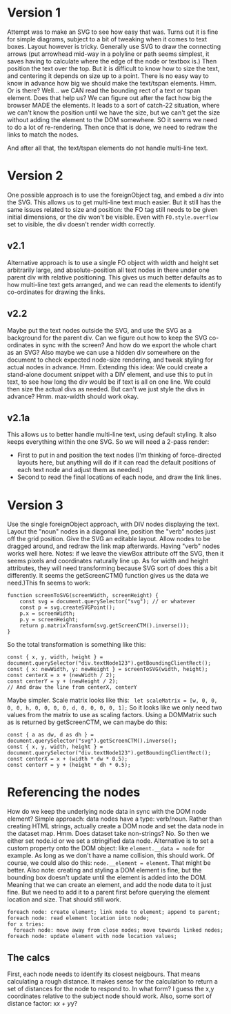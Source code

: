 # Version 1
Attempt was to make an SVG to see how easy that was.
Turns out it is fine for simple diagrams, subject to a bit of tweaking when it comes to text boxes.
Layout however is tricky.
Generally use SVG to draw the connecting arrows (put arrowhead mid-way in a polyline or path seems simplest, it saves having to calculate where the edge of the node or textbox is.)
Then position the text over the top. But it is difficult to know how to size the text, and centering it depends on size up to a point.
There is no easy way to know in advance how big we should make the text/tspan elements. Hmm. Or is there?
Well... we CAN read the bounding rect of a text or tspan element. Does that help us?
We can figure out after the fact how big the browser MADE the elements.
It leads to a sort of catch-22 situation, where we can't know the position until we have the size, but we can't get the size without adding the element to the DOM somewhere. SO it seems we need to do a lot of re-rendering.
Then once that is done, we need to redraw the links to match the nodes.

And after all that, the text/tspan elements do not handle multi-line text.

# Version 2
One possible approach is to use the foreignObject tag, and embed a div into the SVG. This allows us to get multi-line text much easier.
But it still has the same issues related to size and position: the FO tag still needs to be given initial dimensions, or the div won't be visible. Even with `FO.style.overflow` set to visible, the div doesn't render width correctly.
## v2.1
Alternative approach is to use a single FO object with width and height set arbitrarily large, and absolute-position all text nodes in there under one parent div with relative positioning. This gives us much better defaults as to how multi-line text gets arranged, and we can read the elements to identify co-ordinates for drawing the links.
## v2.2
Maybe put the text nodes outside the SVG, and use the SVG as a background for the parent div. Can we figure out how to keep the SVG co-ordinates in sync with the screen? And how do we export the whole chart as an SVG?
Also maybe we can use a hidden div somewhere on the document to check expected node-size rendering, and tweak styling for actual nodes in advance. Hmm. Extending this idea:
We could create a stand-alone document snippet with a DIV element, and use this to put in text, to see how long the div would be if text is all on one line. We could then size the actual divs as needed. But can't we just style the divs in advance? Hmm. max-width should work okay.

## v2.1a
This allows us to better handle multi-line text, using default styling. It also keeps everything within the one SVG.
So we will need a 2-pass render:
* First to put in and position the text nodes (I'm thinking of force-directed layouts here, but anything will do if it can read the default positions of each text node and adjust them as needed.)
* Second to read the final locations of each node, and draw the link lines.

# Version 3
Use the single foreignObject approach, with DIV nodes displaying the text.
Layout the "noun" nodes in a diagonal line, position the "verb" nodes just off the grid position.
Give the SVG an editable layout. Allow nodes to be dragged around, and redraw the link map afterwards. Having "verb" nodes works well here.
Notes: if we leave the viewBox attribute off the SVG, then it seems pixels and coordinates naturally line up.
As for width and height attributes, they will need transforming because SVG sort of does this a bit differently. It seems the getScreenCTM() function gives us the data we need.)This fn seems to work:
```
function screenToSVG(screenWidth, screenHeight) {
    const svg = document.querySelector("svg"); // or whatever
    const p = svg.createSVGPoint();
    p.x = screenWidth;
    p.y = screenHeight;
    return p.matrixTransform(svg.getScreenCTM().inverse());
}
```
So the total transformation is something like this:
```
const { x, y, width, height } = document.querySelector("div.textNode123").getBoundingClientRect();
const { x: newWidth, y: newHeight } = screenToSVG(width, height);
const centerX = x + (newWidth / 2); 
const centerY = y + (newHeight / 2);
// And draw the line from centerX, centerY 
```
Maybe simpler. Scale matrix looks like this:
` let scaleMatrix = [w, 0, 0, 0, 0, h, 0, 0, 0, 0, d, 0, 0, 0, 0, 1];`
So it looks like we only need two values from the matrix to use as scaling factors.
Using a DOMMatrix such as is returned by getScreenCTM, we can maybe do this:
```
const { a as dw, d as dh } = document.querySelector("svg").getScreenCTM().inverse();
const { x, y, width, height } = document.querySelector("div.textNode123").getBoundingClientRect();
const centerX = x + (width * dw * 0.5); 
const centerY = y + (height * dh * 0.5);
```
# Referencing the nodes
How do we keep the underlying node data in sync with the DOM node element?
Simple approach: data nodes have a type: verb/noun. Rather than creating HTML strings, actually create a DOM node and set the data node in the dataset map. Hmm. Does dataset take non-strings? No. So then we either set node.id or we set a stringified data node.
Alternative is to set a custom property onto the DOM object: like `element.__data = node` for example. As long as we don't have a name collision, this should work. Of course, we could also do this: `node.__element = element`. That might be better.
Also note: creating and styling a DOM element is fine, but the bounding box doesn't update until the element is added into the DOM.
Meaning that we can create an element, and add the node data to it just fine. But we need to add it to a parent first before querying the element location and size. That should still work.
```
foreach node: create element; link node to element; append to parent;
foreach node: read element location into node;
for x tries:
  foreach node: move away from close nodes; move towards linked nodes;
foreach node: update element with node location values;
```

## The calcs
First, each node needs to identify its closest neigbours. That means calculating a rough distance.
It makes sense for the calculation to return a set of distances for the node to respond to. In what form?
I guess the x,y coordinates relative to the subject node should work. Also, some sort of distance factor: x*x + y*y?